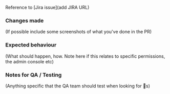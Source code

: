 Reference to [Jira issue](add JIRA URL)

### Changes made
(If possible include some screenshots of what you've done in the PR)

### Expected behaviour
(What should happen, how. Note here if this relates to specific permissions, the admin console etc)

### Notes for QA / Testing
(Anything specific that the QA team should test when looking for 🐛s)

